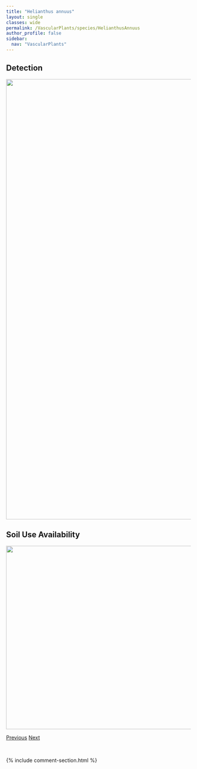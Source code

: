 ```yaml
---
title: "Helianthus annuus"
layout: single
classes: wide
permalink: /VascularPlants/species/HelianthusAnnuus
author_profile: false
sidebar:
  nav: "VascularPlants"
---
```


<h2>Detection</h2>

<a href="https://drive.google.com/uc?export=view&id=1TCl6mBygqGgr5DdGbFait-dDPvFsiIB0">
<img src="https://drive.google.com/uc?export=view&id=1TCl6mBygqGgr5DdGbFait-dDPvFsiIB0" height = "1200" width = "800">
</a>


<h2>Soil Use Availability</h2>

<a href="https://drive.google.com/uc?export=view&id=1j-EWV8UWqz6jGm00BtRMtRQP05ty0gf-">
<img src="https://drive.google.com/uc?export=view&id=1j-EWV8UWqz6jGm00BtRMtRQP05ty0gf-" height = "500" width = "1000">
</a>


<a href="/DevelopmentWebsite/VascularPlants/species/Helianthus" class="pagination--pager" title="Helianthus">Previous</a> <a href="/DevelopmentWebsite/VascularPlants/species/HelianthusNuttallii" class="pagination--pager" title="Helianthus nuttallii">Next</a>

<p>&nbsp;</p>

{% include comment-section.html %}
